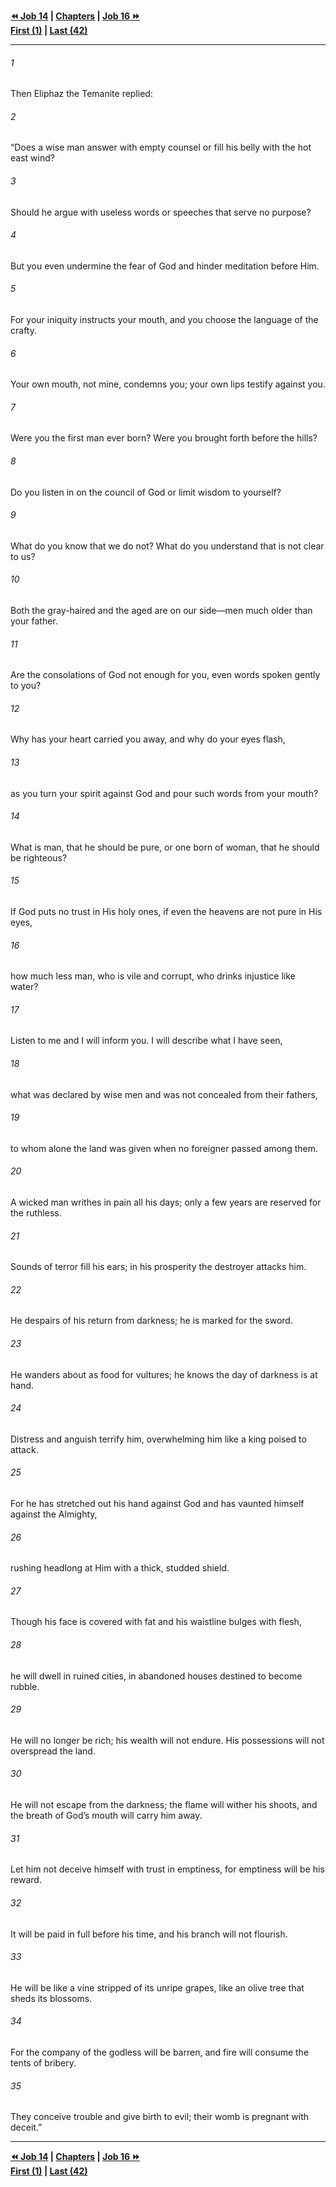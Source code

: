   
**[⏪ Job 14](./Job%2014.md) | [Chapters](./_index.md) | [Job 16 ⏩](./Job%2016.md)**  
**[First (1)](./Job%201.md) | [Last (42)](./Job%2042.md)**  
  
---  
  
###### 1  
Then Eliphaz the Temanite replied:  
  
###### 2  
“Does a wise man answer with empty counsel or fill his belly with the hot east wind?  
  
###### 3  
Should he argue with useless words or speeches that serve no purpose?  
  
###### 4  
But you even undermine the fear of God and hinder meditation before Him.  
  
###### 5  
For your iniquity instructs your mouth, and you choose the language of the crafty.  
  
###### 6  
Your own mouth, not mine, condemns you; your own lips testify against you.  
  
###### 7  
Were you the first man ever born? Were you brought forth before the hills?  
  
###### 8  
Do you listen in on the council of God or limit wisdom to yourself?  
  
###### 9  
What do you know that we do not? What do you understand that is not clear to us?  
  
###### 10  
Both the gray-haired and the aged are on our side—men much older than your father.  
  
###### 11  
Are the consolations of God not enough for you, even words spoken gently to you?  
  
###### 12  
Why has your heart carried you away, and why do your eyes flash,  
  
###### 13  
as you turn your spirit against God and pour such words from your mouth?  
  
###### 14  
What is man, that he should be pure, or one born of woman, that he should be righteous?  
  
###### 15  
If God puts no trust in His holy ones, if even the heavens are not pure in His eyes,  
  
###### 16  
how much less man, who is vile and corrupt, who drinks injustice like water?  
  
###### 17  
Listen to me and I will inform you. I will describe what I have seen,  
  
###### 18  
what was declared by wise men and was not concealed from their fathers,  
  
###### 19  
to whom alone the land was given when no foreigner passed among them.  
  
###### 20  
A wicked man writhes in pain all his days; only a few years are reserved for the ruthless.  
  
###### 21  
Sounds of terror fill his ears; in his prosperity the destroyer attacks him.  
  
###### 22  
He despairs of his return from darkness; he is marked for the sword.  
  
###### 23  
He wanders about as food for vultures; he knows the day of darkness is at hand.  
  
###### 24  
Distress and anguish terrify him, overwhelming him like a king poised to attack.  
  
###### 25  
For he has stretched out his hand against God and has vaunted himself against the Almighty,  
  
###### 26  
rushing headlong at Him with a thick, studded shield.  
  
###### 27  
Though his face is covered with fat and his waistline bulges with flesh,  
  
###### 28  
he will dwell in ruined cities, in abandoned houses destined to become rubble.  
  
###### 29  
He will no longer be rich; his wealth will not endure. His possessions will not overspread the land.  
  
###### 30  
He will not escape from the darkness; the flame will wither his shoots, and the breath of God’s mouth will carry him away.  
  
###### 31  
Let him not deceive himself with trust in emptiness, for emptiness will be his reward.  
  
###### 32  
It will be paid in full before his time, and his branch will not flourish.  
  
###### 33  
He will be like a vine stripped of its unripe grapes, like an olive tree that sheds its blossoms.  
  
###### 34  
For the company of the godless will be barren, and fire will consume the tents of bribery.  
  
###### 35  
They conceive trouble and give birth to evil; their womb is pregnant with deceit.”  
  
  
---  
  
**[⏪ Job 14](./Job%2014.md) | [Chapters](./_index.md) | [Job 16 ⏩](./Job%2016.md)**  
**[First (1)](./Job%201.md) | [Last (42)](./Job%2042.md)**  
  
